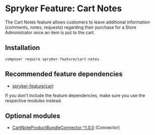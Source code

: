 # Spryker Feature: Cart Notes

The Cart Notes feature allows customers to leave additional information (comments, notes, requests) regarding their purchase for a Store Administrator once an item is put to the cart.

## Installation

```
composer require spryker-feature/cart-notes
```

## Recommended feature dependencies
- [spryker-feature/cart](https://github.com/spryker-feature/cart)

If you don't include the feature dependencies, make sure you use the respective modules instead.

## Optional modules
- [CartNoteProductBundleConnector ^1.0.0](https://github.com/spryker/cart-note-product-bundle-connector) (Connector)
